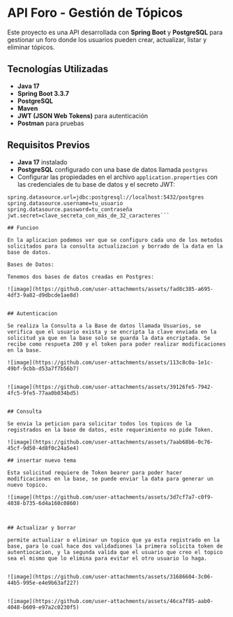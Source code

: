 # API Foro - Gestión de Tópicos

Este proyecto es una API desarrollada con **Spring Boot** y **PostgreSQL** para gestionar un foro donde los usuarios pueden crear, actualizar, listar y eliminar tópicos.

## Tecnologías Utilizadas

- **Java 17**
- **Spring Boot 3.3.7**
- **PostgreSQL**
- **Maven**
- **JWT (JSON Web Tokens)** para autenticación
- **Postman** para pruebas

## Requisitos Previos

- **Java 17** instalado
- **PostgreSQL** configurado con una base de datos llamada `postgres`
- Configurar las propiedades en el archivo `application.properties` con las credenciales de tu base de datos y el secreto JWT:

```properties
spring.datasource.url=jdbc:postgresql://localhost:5432/postgres
spring.datasource.username=tu_usuario
spring.datasource.password=tu_contraseña
jwt.secret=clave_secreta_con_más_de_32_caracteres```

## Funcion

En la aplicacion podemos ver que se configuro cada uno de los metodos solicitados para la consulta actualizacion y borrado de la data en la base de datos.

Bases de Datos:

Tenemos dos bases de datos creadas en Postgres:

![image](https://github.com/user-attachments/assets/fad8c385-a695-4df3-9a82-d9dbcde1ae8d)


## Autenticacion

Se realiza la Consulta a la Base de datos llamada Usuarios, se verifica que el usuario exista y se encripta la clave enviada en la solicitud ya que en la base solo se guarda la data encriptada. Se recibe como respueta 200 y el token para poder realizar modificaciones en la base.

![image](https://github.com/user-attachments/assets/113c8c0a-1e1c-49bf-9cbb-d53a7f7b56b7)


![image](https://github.com/user-attachments/assets/39126fe5-7942-4fc5-9fe5-77aa0b034bd5)


## Consulta

Se envia la peticion para solicitar todos los topicos de la registrados en la base de datos, este requerimiento no pide Token.

![image](https://github.com/user-attachments/assets/7aab68b6-0c76-45cf-9d50-4d8f0c24a5e4)

## insertar nuevo tema

Esta solicitud requiere de Token bearer para poder hacer modificaciones en la base, se puede enviar la data para generar un nuevo topico.

![image](https://github.com/user-attachments/assets/3d7cf7a7-c0f9-4038-b735-6d4a160c0860)



## Actualizar y borrar

permite actualizar o eliminar un topico que ya esta registrado en la base, para lo cual hace dos validadiones la primera solicita token de autentiocacion, y la segunda valida que el usuario que creo el topico sea el mismo que lo elimina para evitar el otro usuario lo haga.


![image](https://github.com/user-attachments/assets/31686604-3c06-44b5-995e-e4e9b63af227)


![image](https://github.com/user-attachments/assets/46ca7f85-aab0-4048-b609-e97a2c0230f5)

 






 

